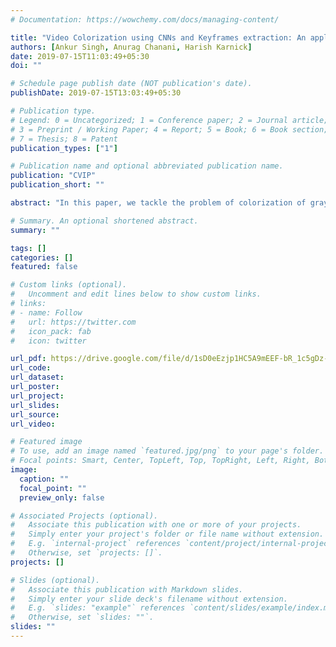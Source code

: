 ```yaml
---
# Documentation: https://wowchemy.com/docs/managing-content/

title: "Video Colorization using CNNs and Keyframes extraction: An application in saving bandwidth"
authors: [Ankur Singh, Anurag Chanani, Harish Karnick]
date: 2019-07-15T11:03:49+05:30
doi: ""

# Schedule page publish date (NOT publication's date).
publishDate: 2019-07-15T13:03:49+05:30

# Publication type.
# Legend: 0 = Uncategorized; 1 = Conference paper; 2 = Journal article;
# 3 = Preprint / Working Paper; 4 = Report; 5 = Book; 6 = Book section;
# 7 = Thesis; 8 = Patent
publication_types: ["1"]

# Publication name and optional abbreviated publication name.
publication: "CVIP"
publication_short: ""

abstract: "In this paper, we tackle the problem of colorization of grayscale videos to reduce bandwidth usage. For this task, we use some colored keyframes as reference images from the colored version of the grayscale video. We propose a model that extracts keyframes from a colored video and trains a Convolutional Neural Network from scratch on these colored frames. Through the extracted keyframes we get a good knowledge of the colors that have been used in the video which helps us in colorizing the grayscale version of the video efficiently. An application of the technique that we propose in this paper, is in saving bandwidth while sending raw colored videos that haven't gone through any compression. A raw colored video takes up around three times more memory size than its grayscale version. We can exploit this fact and send a grayscale video along with out trained model instead of a colored video. Later on, in this paper we show how this technique can help to save bandwidth usage to upto three times while transmitting raw colored videos"

# Summary. An optional shortened abstract.
summary: ""

tags: []
categories: []
featured: false

# Custom links (optional).
#   Uncomment and edit lines below to show custom links.
# links:
# - name: Follow
#   url: https://twitter.com
#   icon_pack: fab
#   icon: twitter

url_pdf: https://drive.google.com/file/d/1sD0eEzjp1HC5A9mEEF-bR_1c5gDz-vVN/view
url_code:
url_dataset:
url_poster:
url_project:
url_slides:
url_source:
url_video:

# Featured image
# To use, add an image named `featured.jpg/png` to your page's folder. 
# Focal points: Smart, Center, TopLeft, Top, TopRight, Left, Right, BottomLeft, Bottom, BottomRight.
image:
  caption: ""
  focal_point: ""
  preview_only: false

# Associated Projects (optional).
#   Associate this publication with one or more of your projects.
#   Simply enter your project's folder or file name without extension.
#   E.g. `internal-project` references `content/project/internal-project/index.md`.
#   Otherwise, set `projects: []`.
projects: []

# Slides (optional).
#   Associate this publication with Markdown slides.
#   Simply enter your slide deck's filename without extension.
#   E.g. `slides: "example"` references `content/slides/example/index.md`.
#   Otherwise, set `slides: ""`.
slides: ""
---
```

